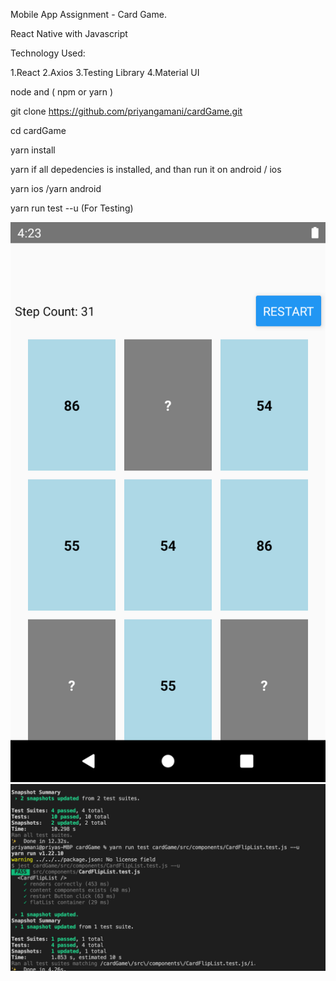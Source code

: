 

Mobile App Assignment - Card Game.

React Native with Javascript

Technology Used:

1.React
2.Axios
3.Testing Library
4.Material UI

node and ( npm or yarn )

git clone https://github.com/priyangamani/cardGame.git

cd cardGame 

yarn install

yarn if all depedencies is installed, and than run it on android / ios

yarn ios /yarn android

yarn run test --u (For Testing)


![alt text](https://github.com/priyangamani/cardGame/blob/master/screens/Screenshot_1623372956.png)
![alt text](https://github.com/priyangamani/cardGame/blob/master/screens/testcase.png)
